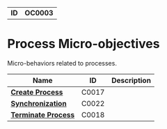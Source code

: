 |||
|---|---|
|**ID**|**OC0003**|


# Process Micro-objectives #
Micro-behaviors related to processes.

|Name|ID|Description|
|---|---|---|
|[**Create Process**](../processes/create-process.md)|C0017||
|[**Synchronization**](../processes/synchronization.md)|C0022||
|[**Terminate Process**](../processes/terminate-process.md)|C0018||
